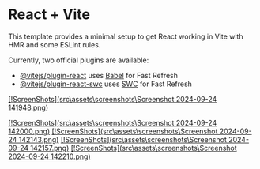 # React + Vite

This template provides a minimal setup to get React working in Vite with HMR and some ESLint rules.

Currently, two official plugins are available:

- [@vitejs/plugin-react](https://github.com/vitejs/vite-plugin-react/blob/main/packages/plugin-react/README.md) uses [Babel](https://babeljs.io/) for Fast Refresh
- [@vitejs/plugin-react-swc](https://github.com/vitejs/vite-plugin-react-swc) uses [SWC](https://swc.rs/) for Fast Refresh

[[!ScreenShots](src\assets\screenshots\Screenshot 2024-09-24 141948.png)](https://github.com/zaanity/Kanaan-Board---ReactJS)

[[!ScreenShots](src\assets\screenshots\Screenshot 2024-09-24 142000.png)](https://github.com/zaanity/Kanaan-Board---ReactJS)
[[!ScreenShots](src\assets\screenshots\Screenshot 2024-09-24 142143.png)](https://github.com/zaanity/Kanaan-Board---ReactJS)
[[!ScreenShots](src\assets\screenshots\Screenshot 2024-09-24 142157.png)](https://github.com/zaanity/Kanaan-Board---ReactJS)
[[!ScreenShots](src\assets\screenshots\Screenshot 2024-09-24 142210.png)](https://github.com/zaanity/Kanaan-Board---ReactJS)
